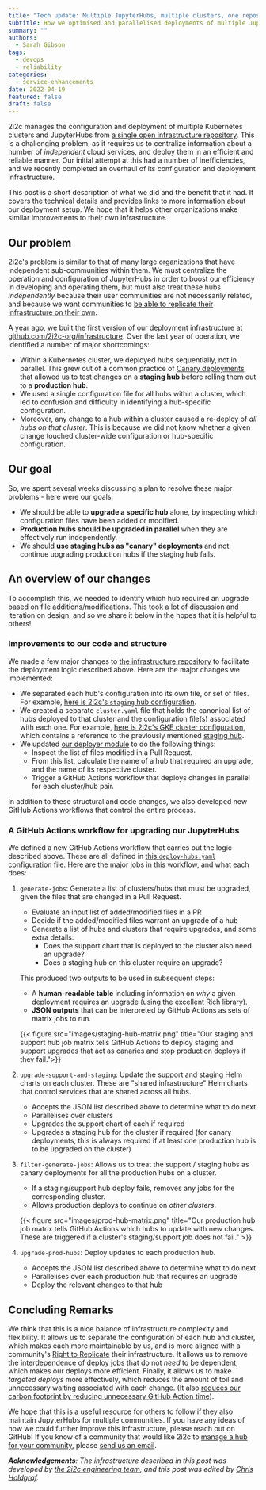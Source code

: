 ```yaml
---
title: "Tech update: Multiple JupyterHubs, multiple clusters, one repository."
subtitle: How we optimised and parallelised deployments of multiple JupyterHubs across multiple clusters in GitHub.
summary: ""
authors:
  - Sarah Gibson
tags:
  - devops
  - reliability
categories:
  - service-enhancements
date: 2022-04-19
featured: false
draft: false
---
```


2i2c manages the configuration and deployment of multiple Kubernetes clusters and JupyterHubs from [a single open infrastructure repository](https://github.com/2i2c-org/infrastructure).
This is a challenging problem, as it requires us to centralize information about a number of _independent_ cloud services, and deploy them in an efficient and reliable manner.
Our initial attempt at this had a number of inefficiencies, and we recently completed an overhaul of its configuration and deployment infrastructure.

This post is a short description of what we did and the benefit that it had.
It covers the technical details and provides links to more information about our deployment setup.
We hope that it helps other organizations make similar improvements to their own infrastructure.

## Our problem

2i2c's problem is similar to that of many large organizations that have independent sub-communities within them.
We must centralize the operation and configuration of JupyterHubs in order to boost our efficiency in developing and operating them, but must also treat these hubs _independently_ because their user communities are not necessarily related, and because we want communities to [be able to replicate their infrastructure on their own](/right-to-replicate).

A year ago, we built the first version of our deployment infrastructure at [github.com/2i2c-org/infrastructure](https://github.com/2i2c-org/infrastructure).
Over the last year of operation, we identified a number of major shortcomings:

- Within a Kubernetes cluster, we deployed hubs sequentially, not in parallel. This grew out of a common practice of [Canary deployments](https://sre.google/workbook/canarying-releases/) that allowed us to test changes on a **staging hub** before rolling them out to a **production hub**.
- We used a single configuration file for all hubs within a cluster, which led to confusion and difficulty in identifying a hub-specific configuration.
- Moreover, any change to a hub within a cluster caused a re-deploy of _all hubs on that cluster_. This is because we did not know whether a given change touched cluster-wide configuration or hub-specific configuration.

## Our goal

So, we spent several weeks discussing a plan to resolve these major problems - here were our goals:

- We should be able to **upgrade a specific hub** alone, by inspecting which configuration files have been added or modified.
- **Production hubs should be upgraded in parallel** when they are effectively run independently.
- We should **use staging hubs as "canary" deployments** and not continue upgrading production hubs if the staging hub fails.

## An overview of our changes

To accomplish this, we needed to identify which hub required an upgrade based on file additions/modifications.
This took a lot of discussion and iteration on design, and so we share it below in the hopes that it is helpful to others!

### Improvements to our code and structure

We made a few major changes to [the infrastructure repository](https://github.com/2i2c-org/infrastructure) to facilitate the deployment logic described above.
Here are the major changes we implemented:

- We separated each hub's configuration into its own file, or set of files. For example, [here is 2i2c's `staging` hub configuration](https://github.com/2i2c-org/infrastructure/blob/master/config/clusters/2i2c/staging.values.yaml).
- We created a separate `cluster.yaml` file that holds the canonical list of hubs deployed to that cluster and the configuration file(s) associated with each one. For example, [here is 2i2c's GKE cluster configuration](https://github.com/2i2c-org/infrastructure/blob/master/config/clusters/2i2c/cluster.yaml), which contains a reference to the previously mentioned [staging hub](https://github.com/2i2c-org/infrastructure/blob/master/config/clusters/2i2c/cluster.yaml#L14-L26).
- We updated [our deployer module](https://github.com/2i2c-org/infrastructure/tree/master/deployer) to do the following things:
  - Inspect the list of files modified in a Pull Request.
  - From this list, calculate the name of a hub that required an upgrade, and the name of its respective cluster.
  - Trigger a GitHub Actions workflow that deploys changes in parallel for each cluster/hub pair.

In addition to these structural and code changes, we also developed new GitHub Actions workflows that control the entire process.

### A GitHub Actions workflow for upgrading our JupyterHubs

We defined a new GitHub Actions workflow that carries out the logic described above.
These are all defined in [this `deploy-hubs.yaml` configuration file](https://github.com/2i2c-org/infrastructure/blob/master/.github/workflows/deploy-hubs.yaml).
Here are the major jobs in this workflow, and what each does:

1. `generate-jobs`: Generate a list of clusters/hubs that must be upgraded, given the files that are changed in a Pull Request.
   - Evaluate an input list of added/modified files in a PR
   - Decide if the added/modified files warrant an upgrade of a hub
   - Generate a list of hubs and clusters that require upgrades, and some extra details:
     - Does the support chart that is deployed to the cluster also need an upgrade?
     - Does a staging hub on this cluster require an upgrade?

   This produced two outputs to be used in subsequent steps:

   - A **human-readable table** including information on _why_ a given deployment requires an upgrade (using the excellent [Rich library](https://github.com/Textualize/rich)).
   - **JSON outputs** that can be interpreted by GitHub Actions as sets of matrix jobs to run.

   {{< figure src="images/staging-hub-matrix.png" title="Our staging and support hub job matrix tells GitHub Actions to deploy staging and support upgrades that act as canaries and stop production deploys if they fail.">}}
2. `upgrade-support-and-staging`: Update the support and staging Helm charts on each cluster. These are "shared infrastructure" Helm charts that control services that are shared across all hubs.
   - Accepts the JSON list described above to determine what to do next
   - Parallelises over clusters
   - Upgrades the support chart of each if required
   - Upgrades a staging hub for the cluster if required (for canary deployments, this is always required if at least one production hub is to be upgraded on the cluster)

3. `filter-generate-jobs`: Allows us to treat the support / staging hubs as canary deployments for all the production hubs on a cluster.
   - If a staging/support hub deploy fails, removes any jobs for the corresponding cluster.
   - Allows production deploys to continue on _other clusters_.

   {{< figure src="images/prod-hub-matrix.png" title="Our production hub job matrix tells GitHub Actions which hubs to update with new changes. These are triggered if a cluster's staging/support job does not fail." >}}

4. `upgrade-prod-hubs`: Deploy updates to each production hub.
   - Accepts the JSON list described above to determine what to do next
   - Parallelises over each production hub that requires an upgrade
   - Deploy the relevant changes to that hub

## Concluding Remarks

We think that this is a nice balance of infrastructure complexity and flexibility.
It allows us to separate the configuration of each hub and cluster, which makes each more maintainable by us, and is more aligned with a community's [Right to Replicate](/right-to-replicate) their infrastructure.
It allows us to remove the interdependence of deploy jobs that do not _need_ to be dependent, which makes our deploys more efficient.
Finally, it allows us to make _targeted deploys_ more effectively, which reduces the amount of toil and unnecessary waiting associated with each change. (It also [reduces our carbon footprint by reducing unnecessary GitHub Action time](https://github.blog/2021-04-22-environmental-sustainability-github/)).

We hope that this is a useful resource for others to follow if they also maintain JupyterHubs for multiple communities.
If you have any ideas of how we could further improve this infrastructure, please reach out on GitHub!
If you know of a community that would like 2i2c to [manage a hub for your community](https://2i2c.org/service/), please [send us an email](mailto:hello@2i2c.org).

_**Acknowledgements**: The infrastructure described in this post was developed by [the 2i2c engineering team](/organization/team.md), and this post was edited by [Chris Holdgraf](/author/chris-holdgraf)._
